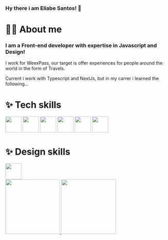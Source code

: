 ### Hy there i am Eliabe Santos! 🤟

<h1>👨‍💻 About me</h1>

### I am a Front-end developer with expertise in Javascript and Design!


I work for WeexPass, our target is offer experiences for people around the world in the form of Travels.

Current i work with Typescript and NextJs, but in my carrer i learned the following...

<h1>✨ Tech skills</h1>


<div style={{display: "flex"; marginBottom: "40px"}}>
<img height="50px" src="https://cdn.jsdelivr.net/gh/devicons/devicon/icons/react/react-original.svg" />
<img height="50px" src="https://cdn.jsdelivr.net/gh/devicons/devicon/icons/redux/redux-original.svg" />
<img height="50px" src="https://cdn.jsdelivr.net/gh/devicons/devicon/icons/javascript/javascript-original.svg" />
<img height="50px" src="https://cdn.jsdelivr.net/gh/devicons/devicon/icons/python/python-original.svg" />
<img height="50px" src="https://cdn.jsdelivr.net/gh/devicons/devicon/icons/nextjs/nextjs-original.svg" />
<img height="50px" src="https://cdn.jsdelivr.net/gh/devicons/devicon/icons/opengl/opengl-original.svg" />

</div>
<h1>✨ Design skills</h1>
<div style={{display: "flex"; marginBottom: "40px"}}>
<img height="50px" src="https://cdn.jsdelivr.net/gh/devicons/devicon/icons/figma/figma-original.svg" />

</div>


<div style={{display: "flex"; marginBottom: "40px"}}>
  <a href="https://github.com/EliabeSantos" />
   <img height="170em" src="https://github-readme-stats.vercel.app/api/top-langs/?username=eliabesantos&layout=compact&langs_count=16&theme-dracula" />
      <img height="170em" src="https://github-readme-stats.vercel.app/api?username=eliabesantos&show_icons=false&theme-dracula&include_all_commits=true&count_private=true" />

   
</div>
